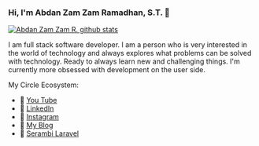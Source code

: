 ### Hi, I'm Abdan Zam Zam Ramadhan, S.T. 👋

[![Abdan Zam Zam R. github stats](https://github-readme-stats.vercel.app/api?username=abdanzamzam&count_private=true)](https://github.com/abdanzamzam)

I am full stack software developer. I am a person who is very interested in the world of technology and always explores what problems can be solved with technology. Ready to always learn new and challenging things. I'm currently more obsessed with development on the user side.

My Circle Ecosystem:

- 🔭 [You Tube](https://www.youtube.com/channel/UCQoc7JPnIgt8mSx0Ah9v1WA)
- 🌱 [LinkedIn](https://www.linkedin.com/in/abdanzamzam)
- 👯 [Instagram](https://www.instagram.com/abdanzamzam)
- 🤔 [My Blog](https://blog.abdan.xyz)
- 💬 [Serambi Laravel](https://serambilaravel.com)

